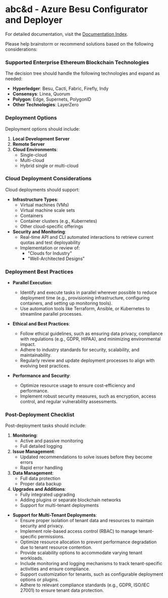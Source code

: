 # abc&d - Azure Besu Configurator and Deployer

For detailed documentation, visit the [Documentation Index](docs/index.md).

Please help brainstorm or recommend solutions based on the following considerations:

### Supported Enterprise Ethereum Blockchain Technologies
The decision tree should handle the following technologies and expand as needed:
- **Hyperledger**: Besu, Cacti, Fabric, Firefly, Indy
- **Consensys**: Linea, Quorum
- **Polygon**: Edge, Supernets, PolygonID
- **Other Technologies**: LayerZero

### Deployment Options
Deployment options should include:
1. **Local Development Server**
2. **Remote Server**
3. **Cloud Environments**:
   - Single-cloud
   - Multi-cloud
   - Hybrid single or multi-cloud

### Cloud Deployment Considerations
Cloud deployments should support:
- **Infrastructure Types**:
  - Virtual machines (VMs)
  - Virtual machine scale sets
  - Containers
  - Container clusters (e.g., Kubernetes)
  - Other cloud-specific offerings
- **Security and Monitoring**:
  - Real-time API and CLI automated interactions to retrieve current quotas and test deployability
  - Implementation or review of:
    - "Clouds for Industry"
    - "Well-Architected Designs"

### Deployment Best Practices
- **Parallel Execution**:
  - Identify and execute tasks in parallel wherever possible to reduce deployment time (e.g., provisioning infrastructure, configuring containers, and setting up monitoring tools).
  - Use automation tools like Terraform, Ansible, or Kubernetes to streamline parallel processes.

- **Ethical and Best Practices**:
  - Follow ethical guidelines, such as ensuring data privacy, compliance with regulations (e.g., GDPR, HIPAA), and minimizing environmental impact.
  - Adhere to industry standards for security, scalability, and maintainability.
  - Regularly review and update deployment processes to align with evolving best practices.

- **Performance and Security**:
  - Optimize resource usage to ensure cost-efficiency and performance.
  - Implement robust security measures, such as encryption, access control, and regular vulnerability assessments.

### Post-Deployment Checklist
Post-deployment tasks should include:
1. **Monitoring**:
   - Active and passive monitoring
   - Full detailed logging
2. **Issue Management**:
   - Updated recommendations to solve issues before they become errors
   - Rapid error handling
3. **Data Management**:
   - Full data protection
   - Proper data backup
4. **Upgrades and Additions**:
   - Fully integrated upgrading
   - Adding plugins or separate blockchain networks
   - Support for multi-tenant deployments
- **Support for Multi-Tenant Deployments**:
  - Ensure proper isolation of tenant data and resources to maintain security and privacy.
  - Implement role-based access control (RBAC) to manage tenant-specific permissions.
  - Optimize resource allocation to prevent performance degradation due to tenant resource contention.
  - Provide scalability options to accommodate varying tenant workloads.
  - Include monitoring and logging mechanisms to track tenant-specific activities and ensure compliance.
  - Support customization for tenants, such as configurable deployment options or plugins.
  - Adhere to relevant compliance standards (e.g., GDPR, ISO/IEC 27001) to ensure tenant data protection.